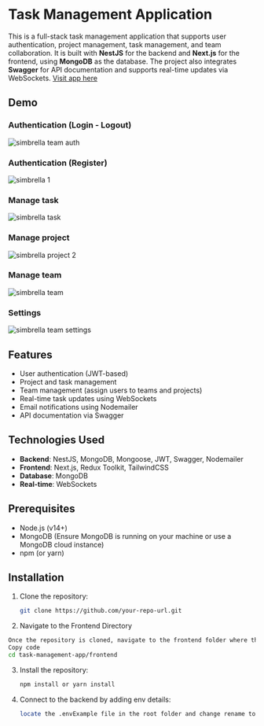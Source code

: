 # Task Management Application

This is a full-stack task management application that supports user authentication, project management, task management, and team collaboration. It is built with **NestJS** for the backend and **Next.js** for the frontend, using **MongoDB** as the database. The project also integrates **Swagger** for API documentation and supports real-time updates via WebSockets.
[Visit app here](simbrella-task-manager-fd.vercel.app)


## Demo
### Authentication (Login - Logout)
![simbrella team auth](https://github.com/user-attachments/assets/37cd717e-fd32-497c-bce2-accf79c8731a)

### Authentication (Register)
![simbrella 1](https://github.com/user-attachments/assets/bdca9917-ab21-4dfe-a542-21b32a69295c)



### Manage task
![simbrella task](https://github.com/user-attachments/assets/eac69db7-36b8-4b3d-ad52-4b61e9702c99)

### Manage project
![simbrella project 2](https://github.com/user-attachments/assets/47f879b6-57ec-44fd-b0f3-5ff856ba013d)

### Manage team
![simbrella team](https://github.com/user-attachments/assets/381ed10e-a371-41c0-87c5-b6f12c6bdd58)

### Settings
![simbrella team settings](https://github.com/user-attachments/assets/30ee2a57-2d89-4da9-880a-f5e450ba6215)




## Features

- User authentication (JWT-based)
- Project and task management
- Team management (assign users to teams and projects)
- Real-time task updates using WebSockets
- Email notifications using Nodemailer
- API documentation via Swagger

## Technologies Used

- **Backend**: NestJS, MongoDB, Mongoose, JWT, Swagger, Nodemailer
- **Frontend**: Next.js, Redux Toolkit, TailwindCSS
- **Database**: MongoDB
- **Real-time**: WebSockets

## Prerequisites

- Node.js (v14+)
- MongoDB (Ensure MongoDB is running on your machine or use a MongoDB cloud instance)
- npm (or yarn)

## Installation

1. Clone the repository:

   ```bash
   git clone https://github.com/your-repo-url.git

2.  Navigate to the Frontend Directory

   ```bash
   Once the repository is cloned, navigate to the frontend folder where the Next.js application is located:
   Copy code
   cd task-management-app/frontend
 ```


3. Install the repository:

   ```bash
   npm install or yarn install
   ```

4. Connect to the backend by adding env details:

   ```bash
   locate the .envExample file in the root folder and change rename to .env

